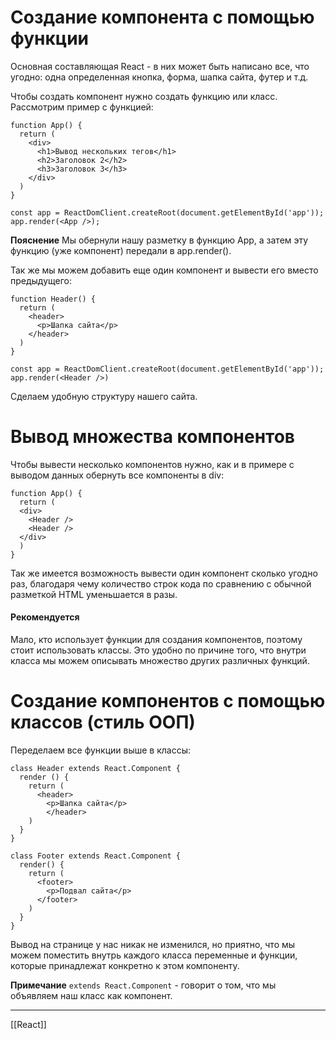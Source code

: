 # Создание компонента с помощью функции
Основная составляющая React - в них может быть написано все, что угодно: одна определенная кнопка, форма, шапка сайта, футер и т.д.

Чтобы создать компонент нужно создать функцию или класс. Рассмотрим пример с функцией:
```
function App() {
  return (
    <div>
      <h1>Вывод нескольких тегов</h1>
      <h2>Заголовок 2</h2>
      <h3>Заголовок 3</h3>
    </div>
  )
}

const app = ReactDomClient.createRoot(document.getElementById('app'));
app.render(<App />);
```

**Пояснение**
Мы обернули нашу разметку в функцию App, а затем эту функцию (уже компонент) передали в app.render().

Так же мы можем добавить еще один компонент и вывести его вместо предыдущего:
```
function Header() {
  return (
    <header>
      <p>Шапка сайта</p>
    </header>
  )
} 

const app = ReactDomClient.createRoot(document.getElementById('app'));
app.render(<Header />)
```

Сделаем удобную структуру нашего сайта.
# Вывод множества компонентов
Чтобы вывести несколько компонентов нужно, как и в примере с выводом данных обернуть все компоненты в div:
```
function App() {
  return (
  <div>
    <Header />
    <Header />
  </div>
  )
}
```

Так же имеется возможность вывести один компонент сколько угодно раз, благодаря чему количество строк кода по сравнению с обычной разметкой HTML уменьшается в разы.

#### Рекомендуется
Мало, кто использует функции для создания компонентов, поэтому стоит использовать классы.
Это удобно по причине того, что внутри класса мы можем описывать множество других различных функций.

# Создание компонентов с помощью классов (стиль ООП)
Переделаем все функции выше в классы:
```
class Header extends React.Component {
  render () {
    return (
      <header>
        <p>Шапка сайта</p>
        </header>
    )
  }
}

class Footer extends React.Component {
  render() {
    return (
      <footer>
        <p>Подвал сайта</p>
      </footer>
    )
  }
}
```

Вывод на странице у нас никак не изменился, но приятно, что мы можем поместить внутрь каждого класса переменные и функции, которые принадлежат конкретно к этом компоненту.

**Примечание**
`extends React.Component` - говорит о том, что мы объявляем наш класс как компонент.

---
[[React]]
